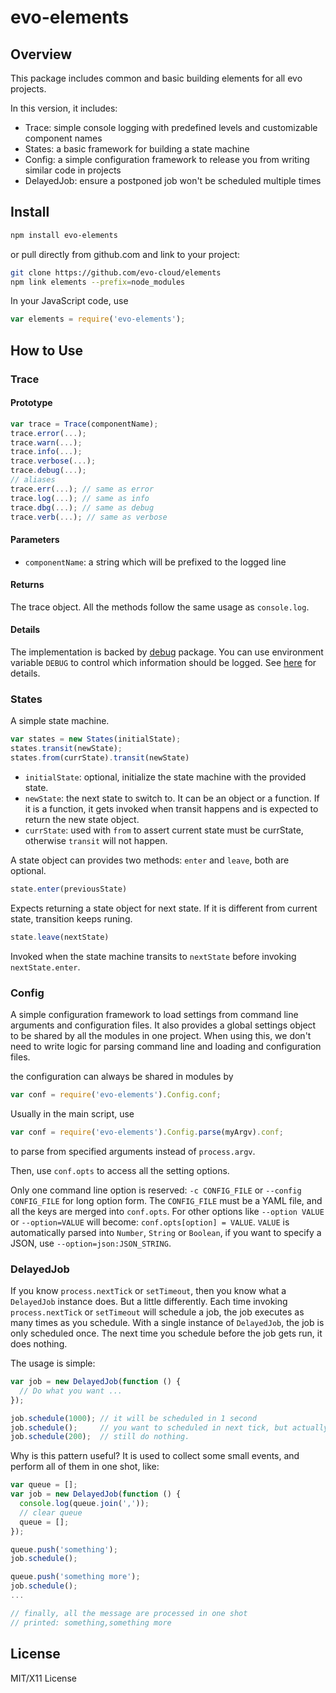 # evo-elements

## Overview

This package includes common and basic building elements for all evo projects.

In this version, it includes:
- Trace: simple console logging with predefined levels and customizable component names
- States: a basic framework for building a state machine
- Config: a simple configuration framework to release you from writing similar code in projects
- DelayedJob: ensure a postponed job won't be scheduled multiple times

## Install

```bash
npm install evo-elements
```

or pull directly from github.com and link to your project:

```bash
git clone https://github.com/evo-cloud/elements
npm link elements --prefix=node_modules
```

In your JavaScript code, use

```javascript
var elements = require('evo-elements');
```

## How to Use

### Trace

#### Prototype

```javascript
var trace = Trace(componentName);
trace.error(...);
trace.warn(...);
trace.info(...);
trace.verbose(...);
trace.debug(...);
// aliases
trace.err(...); // same as error
trace.log(...); // same as info
trace.dbg(...); // same as debug
trace.verb(...); // same as verbose
```

#### Parameters

- `componentName`: a string which will be prefixed to the logged line


#### Returns

The trace object. All the methods follow the same usage as `console.log`.

#### Details

The implementation is backed by [debug](http://npmjs.org/package/debug) package. 
You can use environment variable `DEBUG` to control which information should be logged.
See [here](https://github.com/visionmedia/debug) for details.

### States

A simple state machine.

```javascript
var states = new States(initialState);
states.transit(newState);
states.from(currState).transit(newState)
```

- `initialState`: optional, initialize the state machine with the provided state.
- `newState`: the next state to switch to. It can be an object or a function. 
              If it is a function, it gets invoked when transit happens and 
              is expected to return the new state object.
- `currState`: used with `from` to assert current state must be currState, otherwise `transit` will not happen.

A state object can provides two methods: `enter` and `leave`, both are optional.

```javascript
state.enter(previousState)
```

Expects returning a state object for next state. If it is different from current state, transition keeps runing.

```javascript
state.leave(nextState)
```

Invoked when the state machine transits to `nextState` before invoking `nextState.enter`.

### Config

A simple configuration framework to load settings from command line arguments and configuration files.
It also provides a global settings object to be shared by all the modules in one project.
When using this, we don't need to write logic for parsing command line and loading and configuration files.

the configuration can always be shared in modules by

```javascript
var conf = require('evo-elements').Config.conf;
```

Usually in the main script, use

```javascript
var conf = require('evo-elements').Config.parse(myArgv).conf;
```

to parse from specified arguments instead of `process.argv`.

Then, use `conf.opts` to access all the setting options.

Only one command line option is reserved: `-c CONFIG_FILE` or `--config CONFIG_FILE` for long option form.
The `CONFIG_FILE` must be a YAML file, and all the keys are merged into `conf.opts`.
For other options like `--option VALUE` or `--option=VALUE` will become: `conf.opts[option] = VALUE`.
`VALUE` is automatically parsed into `Number`, `String` or `Boolean`, if you want to specify a JSON, use `--option=json:JSON_STRING`.

### DelayedJob

If you know `process.nextTick` or `setTimeout`, then you know what a `DelayedJob` instance does.
But a little differently. Each time invoking `process.nextTick` or `setTimeout` will schedule a job, 
the job executes as many times as you schedule. With a single instance of `DelayedJob`, the job is only scheduled once.
The next time you schedule before the job gets run, it does nothing.

The usage is simple:

```javascript
var job = new DelayedJob(function () {
  // Do what you want ...
});

job.schedule(1000); // it will be scheduled in 1 second
job.schedule();     // you want to scheduled in next tick, but actually do nothing, because already scheduled
job.schedule(200);  // still do nothing.
```

Why is this pattern useful? It is used to collect some small events, and perform all of them in one shot, like:

```javascript
var queue = [];
var job = new DelayedJob(function () {
  console.log(queue.join(','));
  // clear queue
  queue = [];
});

queue.push('something');
job.schedule();

queue.push('something more');
job.schedule();
...

// finally, all the message are processed in one shot
// printed: something,something more
```

## License

MIT/X11 License
